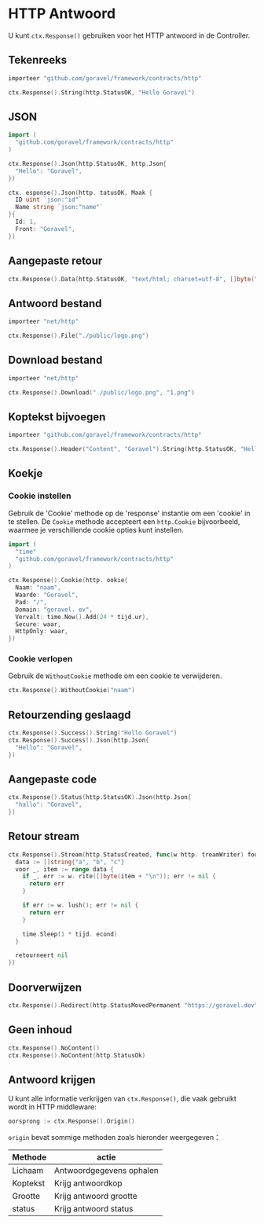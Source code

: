 # HTTP Antwoord

U kunt `ctx.Response()` gebruiken voor het HTTP antwoord in de Controller.

## Tekenreeks

```go
importeer "github.com/goravel/framework/contracts/http"

ctx.Response().String(http.StatusOK, "Hello Goravel")
```

## JSON

```go
import (
  "github.com/goravel/framework/contracts/http"
)

ctx.Response().Json(http.StatusOK, http.Json{
  "Hello": "Goravel",
})

ctx. esponse().Json(http. tatusOK, Maak {
  ID uint `json:"id"`
  Name string `json:"name"`
}{
  Id: 1,
  Front: "Goravel",
})
```

## Aangepaste retour

```go
ctx.Response().Data(http.StatusOK, "text/html; charset=utf-8", []byte("<b>Goravel</b>"))
```

## Antwoord bestand

```go
importeer "net/http"

ctx.Response().File("./public/logo.png")
```

## Download bestand

```go
importeer "net/http"

ctx.Response().Download("./public/logo.png", "1.png")
```

## Koptekst bijvoegen

```go
importeer "github.com/goravel/framework/contracts/http"

ctx.Response().Header("Content", "Goravel").String(http.StatusOK, "Hello Goravel")
```

## Koekje

### Cookie instellen

Gebruik de 'Cookie' methode op de 'response' instantie om een 'cookie' in te stellen. De `Cookie` methode accepteert een `http.Cookie`
bijvoorbeeld, waarmee je verschillende cookie opties kunt instellen.

```go
import (
  "time"
  "github.com/goravel/framework/contracts/http"
)

ctx.Response().Cookie(http. ookie{
  Naam: "naam",
  Waarde: "Goravel",
  Pad: "/",
  Domain: "goravel. ev",
  Vervalt: time.Now().Add(24 * tijd.ur),
  Secure: waar,
  HttpOnly: waar,
})
```

### Cookie verlopen

Gebruik de `WithoutCookie` methode om een cookie te verwijderen.

```go
ctx.Response().WithoutCookie("naam")
```

## Retourzending geslaagd

```go
ctx.Response().Success().String("Hello Goravel")
ctx.Response().Success().Json(http.Json{
  "Hello": "Goravel",
})
```

## Aangepaste code

```go
ctx.Response().Status(http.StatusOK).Json(http.Json{
  "hallo": "Goravel",
})
```

## Retour stream

```go
ctx.Response().Stream(http.StatusCreated, func(w http. treamWriter) fout {
  data := []string{"a", "b", "c"}
  voor _, item := range data {
    if _, err := w. rite([]byte(item + "\n")); err != nil {
      return err
    }

    if err := w. lush(); err != nil {
      return err
    }

    time.Sleep(1 * tijd. econd)
  }

  retourneert nil
})
```

## Doorverwijzen

```go
ctx.Response().Redirect(http.StatusMovedPermanent "https://goravel.dev")
```

## Geen inhoud

```go
ctx.Response().NoContent()
ctx.Response().NoContent(http.StatusOk)
```

## Antwoord krijgen

U kunt alle informatie verkrijgen van `ctx.Response()`, die vaak gebruikt wordt in HTTP middleware:

```go
oorsprong := ctx.Response().Origin()
```

`origin` bevat sommige methoden zoals hieronder weergegeven：

| Methode  | actie                    |
| -------- | ------------------------ |
| Lichaam  | Antwoordgegevens ophalen |
| Koptekst | Krijg antwoordkop        |
| Grootte  | Krijg antwoord grootte   |
| status   | Krijg antwoord status    |
